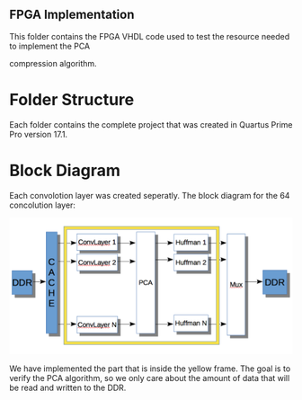 ## FPGA Implementation



This folder contains the FPGA VHDL code used to test the resource needed to implement the PCA 

compression algorithm.


# Folder Structure

Each folder contains the complete project that was created in Quartus Prime Pro version 17.1.




# Block Diagram

Each convolotion layer was created seperatly. The block diagram for the 64 concolution layer: 

![results](docs/block_diagram.png)

We have implemented the part that is inside the yellow frame. The goal is to verify the PCA 
algorithm, so we only care about the amount of data that will be read and written to the DDR. 






